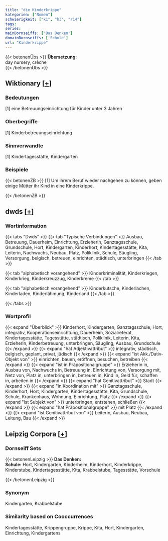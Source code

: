 ```yaml
---
title: "die Kinderkrippe"
kategorien: ["Nomen"]
schwierigkeit: ["k1", "h3", "r14"]
tags:
series:
mainDornseiffs: ['Das Denken']
domainDornseiffs: ['Schule']
url: "Kinderkrippe"
---
```


{{< betonenÜbs >}}
**Übersetzung:**  
day nursery, crèche  
{{< /betonenÜbs >}}

## Wiktionary [[+](https://de.wiktionary.org/wiki/Kinderkrippe)]

### Bedeutungen
[1] eine Betreuungseinrichtung für Kinder unter 3 Jahren  

### Oberbegriffe
[1] Kinderbetreuungseinrichtung  

### Sinnverwandte
[1] Kindertagesstätte, Kindergarten  

### Beispiele
{{< betonenZB >}}
[1] Um ihrem Beruf wieder nachgehen zu können, geben einige Mütter ihr Kind in eine Kinderkrippe.  

{{< /betonenZB >}}


## dwds [[+](https://www.dwds.de/wb/Kinderkrippe)]

### Wortinformation
{{< tabs "Dwds" >}}
{{< tab "Typische Verbindungen" >}}
Ausbau, Betreuung, Dauerheim, Einrichtung, Erzieherin, Ganztagsschule, Grundschule, Hort, Kindergarten, Kinderhort, Kindertagesstätte, Kita, Leiterin, Nachwuchs, Neubau, Platz, Poliklinik, Schule, Säugling, Versorgung, belgisch, betreuen, einrichten, städtisch, unterbringen
{{< /tab >}}

{{< tab "alphabetisch vorangehend" >}}
Kinderkriminalität, Kinderkriegen, Kinderkrieg, Kinderkreuzzug, Kinderkreme
{{< /tab >}}

{{< tab "alphabetisch vorangehend" >}}
Kinderkutsche, Kinderlachen, Kinderladen, Kinderlähmung, Kinderland
{{< /tab >}}

{{< /tabs >}}

### Wortprofil
{{< expand "Überblick" >}} Kinderhort, Kindergarten, Ganztagsschule, Hort, integrativ, Kooperationseinrichtung, Dauerheim, Sozialreferat, Kindertagesstätte, Tagesstätte, städtisch, Poliklinik, Leiterin, Kita, Erzieherin, Kinderbetreuung, unterbringen, Säugling, Ausbau, Grundschule {{< /expand >}}
{{< expand "hat Adjektivattribut" >}} integrativ, städtisch, belgisch, geplant, privat, jüdisch {{< /expand >}}
{{< expand "ist Akk./Dativ-Objekt von" >}} einrichten, bauen, eröffnen, besuchen, betreiben {{< /expand >}}
{{< expand "ist in Präpositionalgruppe" >}} Erzieherin in, Ausbau von, Nachwuchs in, Betreuung in, Einrichtung von, Versorgung mit, Netz von, Platz in, unterbringen in, betreuen in, Kind in, Geld für, schaffen in, arbeiten in {{< /expand >}}
{{< expand "hat Genitivattribut" >}} Stadt {{< /expand >}}
{{< expand "in Koordination mit" >}} Ganztagsschule, Kinderhort, Hort, Kindergarten, Kindertagesstätte, Kita, Grundschule, Schule, Krankenhaus, Wohnung, Einrichtung, Platz {{< /expand >}}
{{< expand "ist Subjekt von" >}} unterbringen, entstehen, schließen {{< /expand >}}
{{< expand "hat Präpositionalgruppe" >}} mit Platz {{< /expand >}}
{{< expand "ist Genitivattribut von" >}} Leiterin, Ausbau, Neubau, Leitung, Bau {{< /expand >}}

## Leipzig Corpora [[+](https://corpora.uni-leipzig.de/en/res?word=Kinderkrippe&corpusId=deu_newscrawl-public_2018)]

### Dornseiff Sets
{{< betonenLeipzig >}}
**Das Denken:**  
**Schule:** Hort, Kindergarten, Kinderheim, Kinderhort, Kinderkrippe, Kinderstube, Kindertagesstätte, Kita, Krabbelstube, Tagesstätte, Vorschule  

{{< /betonenLeipzig >}}

### Synonym
Kindergarten, Krabbelstube


### Similarity based on Cooccurrences
Kindertagesstätte, Krippengruppe, Krippe, Kita, Hort, Kindergarten, Einrichtung, Kindergartens

